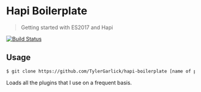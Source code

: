 # Hapi Boilerplate

> Getting started with ES2017 and Hapi

[![Build Status](https://travis-ci.org/TylerGarlick/hapi-plugin-boilerplate.svg?branch=master)](https://travis-ci.org/TylerGarlick/hapi-plugin-boilerplate)

## Usage

```bash
$ git clone https://github.com/TylerGarlick/hapi-boilerplate [name of project]
```

Loads all the plugins that I use on a frequent basis.
